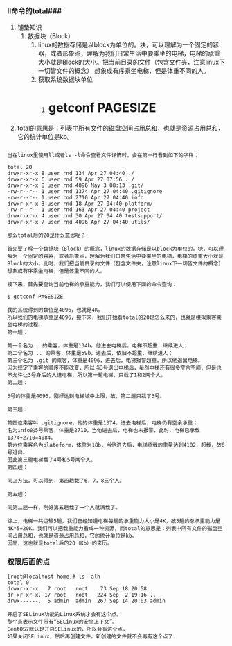 ### ll命令的total###
1. 铺垫知识
	1. 数据块（Block）
		1. linux的数据存储是以block为单位的。块，可以理解为一个固定的容器，或者形象点，理解为我们日常生活中要乘坐的电梯，电梯的承重大小就是Block的大小。把当前目录的文件（包含文件夹，注意linux下一切皆文件的概念） 想象成有序乘坐电梯，但是体重不同的人。
		2. 获取系统数据块单位
			1. # getconf PAGESIZE
2. total的意思是：列表中所有文件的磁盘空间占用总和，也就是资源占用总和，它的统计单位是kb。 


### 
	当在linux里使用ll或者ls -l命令查看文件详情时，会在第一行看到如下的字样： 
	
	total 20 
	drwxr-xr-x 8 user rnd 134 Apr 27 04:40 ./ 
	drwxr-xr-x 6 user rnd 59 Apr 27 07:56 ../ 
	drwxr-xr-x 8 user rnd 4096 May 3 08:13 .git/ 
	-rw-r--r-- 1 user rnd 1374 Apr 27 04:40 .gitignore 
	-rw-r--r-- 1 user rnd 2710 Apr 27 04:40 info 
	drwxr-xr-x 3 user rnd 18 Apr 27 04:40 platform/ 
	-rw-r--r-- 1 user rnd 163 Apr 27 04:40 project 
	drwxr-xr-x 4 user rnd 30 Apr 27 04:40 testsupport/ 
	drwxr-xr-x 7 user rnd 4096 Apr 27 04:40 utils/ 
	
	那么total后的20是什么意思呢？
	
	首先要了解一个数据块（Block）的概念，linux的数据存储是以block为单位的。块，可以理解为一个固定的容器，或者形象点，理解为我们日常生活中要乘坐的电梯，电梯的承重大小就是Block的大小。此时，我们把当前目录的文件（包含文件夹，注意linux下一切皆文件的概念） 想象成有序乘坐电梯，但是体重不同的人。
	
	接下来，首先要查询当前电梯的承重能力，我们可以使用下面的命令查询：
	
	$ getconf PAGESIZE
	
	我的系统得到的数值是4096，也就是4K。 
	所以我们的电梯承重是4096，接下来，我们开始看total的20是怎么来的，也就是模拟乘客乘坐电梯的过程。 
	第一趟：
	
	第一个名为 . 的乘客，体重是134b，他进去电梯后，电梯不超重，继续进人；
	第二个名为 .. 的乘客，体重是59b，进去后，依旧不超重，继续进人；
	第三个名为 .git 的乘客，体重是4096，进去后，电梯报警超重，所以他退出电梯。
	因为规定了乘客的顺序不能改变，所以当3号退出电梯后，虽然电梯还有很多空余空间，但是也不允许让3号身后的人进电梯，所以第一趟电梯，只载了1和2两个人。 
	第二趟：
	
	3号的体重是4096，刚好达到电梯城中上限，故，第二趟只栽了3号。
	
	第三趟：
	
	第四位乘客叫 .gitignore，他的体重是1374，进去电梯后，电梯仍有空余承重；
	名为info的5号乘客，体重是2710，当他进去后，电梯也未报警，此时，电梯已承载1374+2710=4084。
	第六位乘客名为plateform，体重为18b，当他进去后，电梯承载的重量达到4102，超载，故6号退出。
	因此第三趟电梯载了4号和5号两个人。 
	第四趟：
	
	同上方法，可以得到，第四趟载了6，7，8三个人。
	
	第五趟：
	
	同第二趟一样，刚好第五趟载了一个人就满载了。
	
	综上，电梯一共运输5趟，我们已经知道电梯每趟的承重能力大小是4K，故5趟的总承重能力是4K*5=20K。我们可以把载重能力看成一种资源，而total的意思是：列表中所有文件的磁盘空间占用总和，也就是资源占用总和，它的统计单位是kb。 
	因而，这也就是total后的20（Kb）的来历。

### 权限后面的点 ###
	[root@localhost home]# ls -alh
	total 0
	drwxr-xr-x.  7 root   root    73 Sep 18 20:58 .
	dr-xr-xr-x. 17 root   root   224 Sep  2 19:16 ..
	drwx------.  5 admin  admin  267 Sep 14 20:03 admin

	开启了SELinux功能的Linux系统才会有这个点。
	那个点表示文件带有“SELinux的安全上下文”。
	CentOS7默认是开启SELinux的，所以会有这个点，
	如果关闭SELinux，然后再创建文件，新创建的文件就不会再有这个点了.

